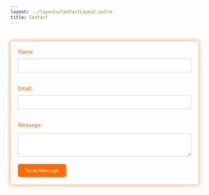 ```yaml
---
layout: ../layouts/ContactLayout.astro
title: Contact
---
```

<div>
  <form action="https://api.staticforms.xyz/submit" method="post" style="max-width: 500px; margin: 40px auto; padding: 20px; box-shadow: 0 0 10px rgba(255, 107, 1, 0.8);">
  <label for="name" style="display: block; margin-bottom: 10px; color: rgb(255,107,1);">Name:</label>
  <input type="text" id="name" name="name" required style="width: 100%; padding: 10px; margin-bottom: 20px; border: 1px solid #ccc;">
  
  <label for="email" style="display: block; margin-bottom: 10px; color: rgb(255,107,1);">Email:</label>
  <input type="email" id="email" name="email" required style="width: 100%; padding: 10px; margin-bottom: 20px; border: 1px solid #ccc;">
  
  <label for="message" style="display: block; margin-bottom: 10px; color: rgb(255,107,1);">Message:</label>
  <textarea id="message" name="message" required style="width: 100%; padding: 15px; margin-bottom: 20px; border: 1px solid #ccc;"></textarea>
  <input type="text" name="honeypot" style="display:none">
  <input type="submit" value="Send Message" style="background-color: rgb(255,107,1); color: #fff; padding: 10px 20px; border: none; border-radius: 5px; cursor: pointer;"/>
  <input type="hidden" name="accessKey" value="0afa456b-4007-4c8f-bd96-3a68e9d4c60a">
  <input type="hidden" name="redirectTo" value="https://faziblog.pages.dev/contact">
  </form>
</div>
